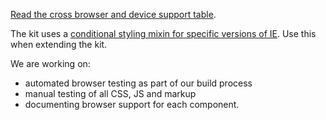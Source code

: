 <a href="https://gov-au-ui-kit.apps.staging.digital.gov.au/BROWSER-SUPPORT.md" rel="external">Read the cross browser and device support table</a>.

The kit uses a <a href="https://github.com/AusDTO/gov-au-ui-kit/tree/master/assets/sass" rel="external">conditional styling mixin for specific versions of IE</a>. Use this when extending the kit.

We are working on:

- automated browser testing as part of our build process
- manual testing of all CSS, JS and markup
- documenting browser support for each component.
